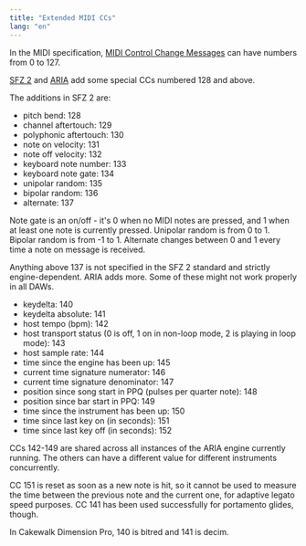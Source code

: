 ```yaml
---
title: "Extended MIDI CCs"
lang: "en"
---
```

In the MIDI specification, [MIDI Control Change Messages] can have numbers from 0 to 127.

[SFZ 2] and [ARIA] add some special CCs numbered 128 and above.

The additions in SFZ 2 are:

- pitch bend: 128
- channel aftertouch: 129
- polyphonic aftertouch: 130
- note on velocity: 131
- note off velocity: 132
- keyboard note number: 133
- keyboard note gate: 134
- unipolar random: 135
- bipolar random: 136
- alternate: 137

Note gate is an on/off - it's 0 when no MIDI notes are pressed, and 1 when
at least one note is currently pressed. Unipolar random is from 0 to 1.
Bipolar random is from -1 to 1. Alternate changes between 0 and 1 every time
a note on message is received.

Anything above 137 is not specified in the SFZ 2 standard and strictly
engine-dependent. ARIA adds more. Some of these might not work properly in
all DAWs.

- keydelta: 140
- keydelta absolute: 141
- host tempo (bpm): 142
- host transport status (0 is off, 1 on in non-loop mode, 2 is playing in loop mode): 143
- host sample rate: 144
- time since the engine has been up: 145
- current time signature numerator: 146
- current time signature denominator: 147
- position since song start in PPQ (pulses per quarter note): 148
- position since bar start in PPQ: 149
- time since the instrument has been up: 150
- time since last key on (in seconds): 151
- time since last key off (in seconds): 152

CCs 142-149 are shared across all instances of the ARIA engine currently running.
The others can have a different value for different instruments concurrently.

CC 151 is reset as soon as a new note is hit, so it cannot be used to measure
the time between the previous note and the current one, for adaptive legato
speed purposes. CC 141 has been used successfully for portamento glides, though.

In Cakewalk Dimension Pro, 140 is bitred and 141 is decim.

[ARIA]: /extensions/aria
[MIDI Control Change Messages]: https://www.midi.org/specifications-old/item/table-3-control-change-messages-data-bytes-2
[SFZ 2]: /misc/sfz2
